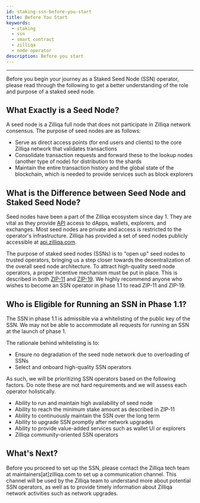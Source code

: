 ```yaml
---
id: staking-ssn-before-you-start
title: Before You Start
keywords:
  - staking
  - ssn
  - smart contract
  - zilliqa
  - node operator
description: Before you start
---
```


---

Before you begin your journey as a Staked Seed Node (SSN) operator, please read through the following to get a better understanding of the role and purpose of a staked seed node.

## What Exactly is a Seed Node?

A seed node is a Zilliqa full node that does not participate in Zilliqa network consensus. The purpose of seed nodes are as follows:

- Serve as direct access points (for end users and clients) to the core Zilliqa network that validates transactions
- Consolidate transaction requests and forward these to the lookup nodes (another type of node) for distribution to the shards
- Maintain the entire transaction history and the global state of the blockchain, which is needed to provide services such as block explorers

## What is the Difference between Seed Node and Staked Seed Node?

Seed nodes have been a part of the Zilliqa ecosystem since day 1. They are vital as they provide [API](https://apidocs.zilliqa.com/#introduction) access to dApps, wallets, explorers, and exchanges. Most seed nodes are private and access is restricted to the operator's infrastructure. Zilliqa has provided a set of seed nodes publicly accessible at [api.zilliqa.com](https://api.zilliqa.com).

The purpose of staked seed nodes (SSNs) is to "open up" seed nodes to trusted operators, bringing us a step closer towards the decentralization of the overall seed node architecture. To attract high-quality seed node operators, a proper incentive mechanism must be put in place. This is described in both [ZIP-11](https://github.com/Zilliqa/ZIP/blob/master/zips/zip-11.md) and [ZIP-19](https://github.com/Zilliqa/ZIP/blob/master/zips/zip-19.md). We highly recommend anyone who wishes to become an SSN operator in phase 1.1 to read ZIP-11 and ZIP-19.

## Who is Eligible for Running an SSN in Phase 1.1?

The SSN in phase 1.1 is admissible via a whitelisting of the public key of the SSN. We may not be able to accommodate all requests for running an SSN at the launch of phase 1.

The rationale behind whitelisting is to:

- Ensure no degradation of the seed node network due to overloading of SSNs
- Select and onboard high-quality SSN operators

As such, we will be prioritizing SSN operators based on the following factors. Do note these are not hard requirements and we will assess each operator holistically.

- Ability to run and maintain high availability of seed node
- Ability to reach the minimum stake amount as described in ZIP-11
- Ability to continuously maintain the SSN over the long term
- Ability to upgrade SSN promptly after network upgrades
- Ability to provide value-added services such as wallet UI or explorers
- Zilliqa community-oriented SSN operators

## What's Next?

Before you proceed to set up the SSN, please contact the Zilliqa tech team at maintainers[at]zilliqa.com to set up a communication channel. This channel will be used by the Zilliqa team to understand more about potential SSN operators, as well as to provide timely information about Zilliqa network activities such as network upgrades.
